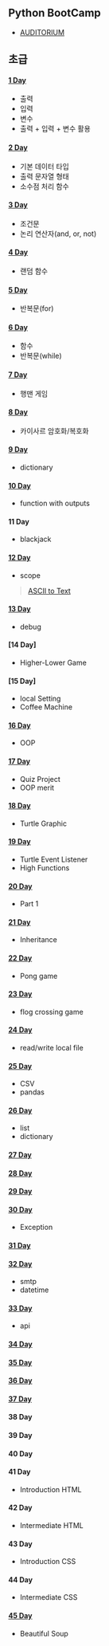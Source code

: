 ## Python BootCamp

- [AUDITORIUM](https://app.auditorium.ai/register)

## 초급

#### [1 Day](001.%20start_Python)

- 출력
- 입력
- 변수
- 출력 + 입력 + 변수 활용

#### [2 Day](002.%20data%20types)

- 기본 데이터 타입
- 출력 문자열 형태
- 소수점 처리 함수

#### [3 Day](003.%20conditions)

- 조건문
- 논리 연산자(and, or, not)

#### [4 Day](004.%20randomization)

- 랜덤 함수

#### [5 Day](005.%20loop)

- 반복문(for)

#### [6 Day](006.%20functions)

- 함수
- 반복문(while)

#### [7 Day](007.%20hangman)

- 행맨 게임

#### [8 Day](008.%20caesar)

- 카이사르 암호화/복호화

#### [9 Day](009.%20dictionary)

- dictionary

#### [10 Day](010.%20output_functions)

- function with outputs

#### 11 Day

- blackjack

#### [12 Day](012.%20scope)

- scope

> [ASCII to Text](https://patorjk.com/software/taag/#p=display&f=Graffiti&t=Type%20Something%20)

#### [13 Day](013.%20debug)

- debug

#### [14 Day]

- Higher-Lower Game

#### [15 Day]

- local Setting
- Coffee Machine

#### [16 Day](016.%20oop)

- OOP

#### [17 Day](017.%20oop_quiz)

- Quiz Project
- OOP merit

#### [18 Day](018.%20gui)

- Turtle Graphic

#### [19 Day](019.%20listener)

- Turtle Event Listener
- High Functions

#### [20 Day](020.%20snake_game_part1)

- Part 1

#### [21 Day](021.%20snake_game_part2)

- Inheritance

#### [22 Day](022.%20pong_game)

- Pong game
 
#### [23 Day](023.%20turtle_crossing)

- flog crossing game

#### [24 Day](024.%20file_system)

- read/write local file

#### [25 Day](025.%20pandas)

- CSV
- pandas

#### [26 Day](026.%20list_and_dictionary)

- list
- dictionary

#### [27 Day](027.%20tkinter)

#### [28 Day](028.%20pomodoro)

#### [29 Day](029.%20password_manager)

#### [30 Day](030.%20exception)

- Exception

#### [31 Day](031.%20capstone)

#### [32 Day](032.%20smtp)

- smtp
- datetime

#### [33 Day](033.%20api)

- api

#### [34 Day](034.%20api_quiz)

#### [35 Day](035.%20api_key)

#### [36 Day](036.%20api_stock)

#### [37 Day](037.%20api_post)

#### 38 Day

#### 39 Day

#### 40 Day

#### 41 Day

- Introduction HTML

#### 42 Day

- Intermediate HTML

#### 43 Day

- Introduction CSS

#### 44 Day

- Intermediate CSS

#### [45 Day](045.%20beautifulsoup)

- Beautiful Soup